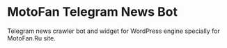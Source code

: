 MotoFan Telegram News Bot
=========================

Telegram news crawler bot and widget for WordPress engine specially for MotoFan.Ru site.
